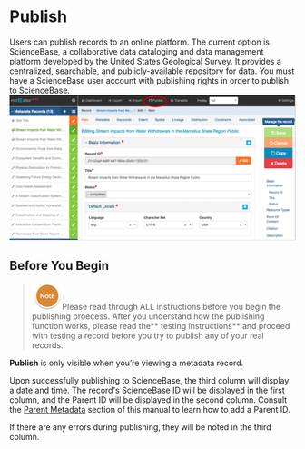 # Publish

Users can publish records to an online platform. The current option is ScienceBase, a collaborative data cataloging and data management platform developed by the United States Geological Survey. It provides a centralized, searchable, and publicly-available repository for data. You must have a ScienceBase user account with publishing rights in order to publish to ScienceBase.![](/assets/Publish.png)

## Before You Begin

> ![](/assets/NoteSmall.png)Please read through ALL instructions before you begin the publishing proecess. After you understand how the publishing function works, please read the** testing instructions** and proceed with testing a record before you try to publish any of your real records.

**Publish** is only visible when you’re viewing a metadata record.

Upon successfully publishing to ScienceBase, the third column will display a date and time. The record's ScienceBase ID will be displayed in the first column, and the Parent ID will be displayed in the second column. Consult the [Parent Metadata](/record/edit/metadata/parent-metadata.md) section of this manual to learn how to add a Parent ID.

If there are any errors during publishing, they will be noted in the third column.


